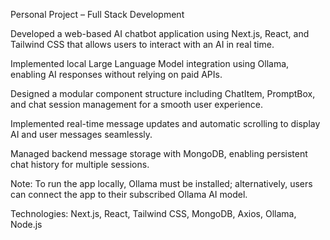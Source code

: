 Personal Project – Full Stack Development

Developed a web-based AI chatbot application using Next.js, React, and Tailwind CSS that allows users to interact with an AI in real time.

Implemented local Large Language Model integration using Ollama, enabling AI responses without relying on paid APIs.

Designed a modular component structure including ChatItem, PromptBox, and chat session management for a smooth user experience.

Implemented real-time message updates and automatic scrolling to display AI and user messages seamlessly.

Managed backend message storage with MongoDB, enabling persistent chat history for multiple sessions.

Note: To run the app locally, Ollama must be installed; alternatively, users can connect the app to their subscribed Ollama AI model.

Technologies: Next.js, React, Tailwind CSS, MongoDB, Axios, Ollama, Node.js
